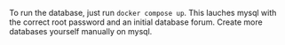 To run the database, just run `docker compose up`. This lauches mysql with the correct root password and an initial database forum. Create more databases yourself manually on mysql.
